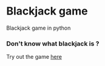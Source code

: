 <h1>Blackjack game</h1>
<p>Blackjack game in python</p>
<h3>Don't know what blackjack is ?</h3>
<p>Try out the game <a href="https://www.247blackjack.com/">here</a></p>

